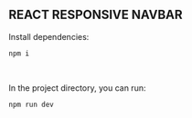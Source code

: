 ## REACT RESPONSIVE NAVBAR

Install dependencies:

`npm i`

&nbsp;

In the project directory, you can run:

`npm run dev`